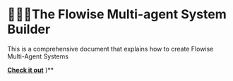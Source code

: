 # 🤖🤖🤖The Flowise Multi-agent System Builder
This is a comprehensive document that explains how to create Flowise Multi-Agent Systems
<br>


**[<i class="fa-solid fa-fire"></i> Check it out](https://github.com/mattrob333/Projects_Expanded/blob/main/The%20LangChain%20Multi-Agent%20System%20Manual.md)**
)**
